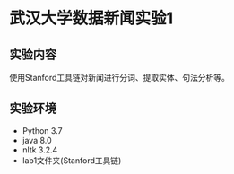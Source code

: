 # 武汉大学数据新闻实验1
## 实验内容
使用Stanford工具链对新闻进行分词、提取实体、句法分析等。

## 实验环境
- Python 3.7
- java 8.0
- nltk 3.2.4
- lab1文件夹(Stanford工具链)